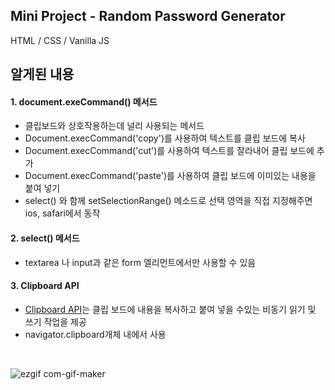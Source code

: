 ## Mini Project - Random Password Generator
HTML / CSS / Vanilla JS

## 알게된 내용
#### 1. document.exeCommand() 메서드
- 클립보드와 상호작용하는데 널리 사용되는 메서드
- Document.execCommand('copy')를 사용하여 텍스트를 클립 보드에 복사
- Document.execCommand('cut')를 사용하여 텍스트를 잘라내어 클립 보드에 추가
- Document.execCommand('paste')를 사용하여 클립 보드에 이미있는 내용을 붙여 넣기
- select() 와 함께 setSelectionRange() 메소드로 선택 영역을 직접 지정해주면 ios, safari에서 동작
#### 2. select() 메서드
- textarea 나 input과 같은 form 엘리먼트에서만 사용할 수 있음
#### 3. Clipboard API
- [Clipboard API](https://developer.mozilla.org/ko/docs/Web/API/Clipboard_API)는 클립 보드에 내용을 복사하고 붙여 넣을 수있는 비동기 읽기 및 쓰기 작업을 제공
- navigator.clipboard개체 내에서 사용
<br/>

![ezgif com-gif-maker](https://user-images.githubusercontent.com/76716519/131452888-a677f698-a582-4075-9e77-3b90a88714f6.gif)
